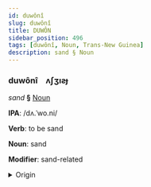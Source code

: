 ```yaml
---
id: duwônî
slug: duwônî
title: DUWÔN
sidebar_position: 496
tags: [duwônî, Noun, Trans-New Guinea]
description: sand § Noun
---
```


### duwônî&emsp;<span kind="abugida">ʌʃʒıƨɟ</span>

*sand* **§** [Noun](../../tags/Noun)

**IPA**: /dʌ.ˈwo.ni/

**Verb**: to be sand

**Noun**: sand

**Modifier**: sand-related

<details>
    <summary>Origin</summary>
    Ternate dowongi /do.ˈwo.ŋi/<br/>
    <em>Trans-New Guinea Language Family</em>
</details>